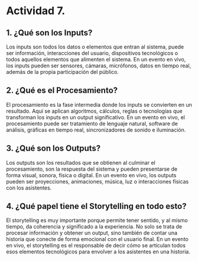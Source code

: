 # Actividad 7.
## 1. ¿Qué son los Inputs?
Los inputs son todos los datos o elementos que entran al sistema, puede ser información, interacciones del usuario, dispositivos tecnológicos o todos aquellos elementos que alimenten el sistema. En un evento en vivo, los inputs pueden ser sensores, cámaras, micrófonos, datos en tiempo real, además de la propia participación del público.

## 2. ¿Qué es el Procesamiento?
El procesamiento es la fase intermedia donde los inputs se convierten en un resultado. Aquí se aplican algoritmos, cálculos, reglas o tecnologías que transforman los inputs en un output significativo. En un evento en vivo, el procesamiento puede ser tratamiento de lenguaje natural, software de análisis, gráficas en tiempo real, sincronizadores de sonido e iluminación.

## 3. ¿Qué son los Outputs?
Los outputs son los resultados que se obtienen al culminar el procesamiento, son la respuesta del sistema y pueden presentarse de forma visual, sonora, física o digital. En un evento en vivo, los outputs pueden ser proyecciones, animaciones, música, luz o interacciones físicas con los asistentes.

## 4. ¿Qué papel tiene el Storytelling en todo esto?
El storytelling es muy importante porque permite tener sentido, y al mismo tiempo, da coherencia y significado a la experiencia. No solo se trata de procesar información y obtener un output, sino también de contar una historia que conecte de forma emocional con el usuario final. En un evento en vivo, el storytelling es el responsable de decir cómo se articulan todos esos elementos tecnológicos para envolver a los asistentes en una historia. 
